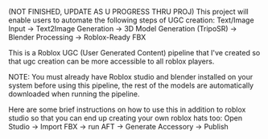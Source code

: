 (NOT FINISHED, UPDATE AS U PROGRESS THRU PROJ)
This project will enable users to automate the following steps of UGC creation:
Text/Image Input → Text2Image Generation → 3D Model Generation (TripoSR) → Blender Processing → Roblox-Ready FBX

This is a Roblox UGC (User Generated Content) pipeline that I've created so that ugc creation can be more accessible to all roblox players.

NOTE: You must already have Roblox studio and blender installed on your system before using this pipeline, the rest of the models are automatically downloaded when running the pipeline.


Here are some brief instructions on how to use this in addition to roblox studio so that you can end up creating your own roblox hats too:
Open Studio → Import FBX → run AFT → Generate Accessory → Publish